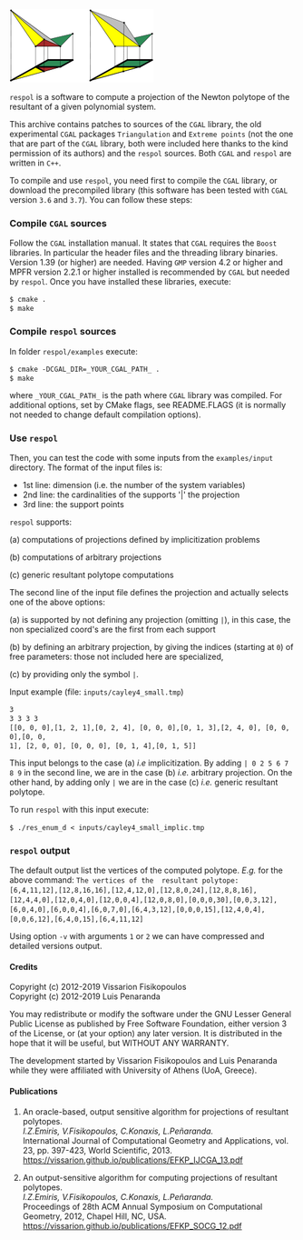![respol-logo](figs/respol_logo.png)

`respol` is a software to compute a projection of the Newton polytope of the resultant of a given polynomial system.

This archive contains patches to sources of the `CGAL` library, the old experimental `CGAL` packages `Triangulation` and `Extreme points` (not the one that are part of the `CGAL` library, both were included here thanks to the kind permission of its authors) and the `respol` sources. Both `CGAL` and `respol` are written in `C++`.

To compile and use `respol`, you need first to compile the `CGAL` library, or download the precompiled library (this software has been tested with `CGAL` version `3.6` and `3.7`). You can follow these steps:


### Compile `CGAL` sources

Follow the `CGAL` installation manual. It states that `CGAL` requires the `Boost` libraries. In particular the header files and the threading library binaries. Version 1.39 (or higher) are needed. Having `GMP` version 4.2 or higher and MPFR version 2.2.1 or higher installed is recommended by `CGAL` but needed by `respol`. Once you have installed these libraries, execute:

```
$ cmake .
$ make
```

### Compile `respol` sources

In folder `respol/examples` execute:

```
$ cmake -DCGAL_DIR=_YOUR_CGAL_PATH_ .
$ make
```

where `_YOUR_CGAL_PATH_` is the path where `CGAL` library was compiled. For additional options, set by CMake flags, see README.FLAGS (it is normally not needed to change default compilation options).


### Use `respol`

Then, you can test the code with some inputs from the `examples/input` directory. The format of the input files is:

- 1st line: dimension (i.e. the number of the system variables)
- 2nd line: the cardinalities of the supports '|' the projection
- 3rd line: the support points

`respol` supports:

(a) computations of projections defined by implicitization problems

(b) computations of arbitrary projections

(c) generic resultant polytope computations

The second line of the input file defines the projection and actually
selects one of the above options:

(a) is supported by not defining any projection (omitting `|`), in this case, the non specialized coord's are the first from each support

(b) by defining an arbitrary projection, by giving the indices (starting at `0`) of free parameters: those not included here are specialized,

(c) by providing only the symbol `|`.

Input example (file: `inputs/cayley4_small.tmp`)

```
3
3 3 3 3
[[0, 0, 0],[1, 2, 1],[0, 2, 4], [0, 0, 0],[0, 1, 3],[2, 4, 0], [0, 0, 0],[0, 0,
1], [2, 0, 0], [0, 0, 0], [0, 1, 4],[0, 1, 5]]
```

This input belongs to the case (a) *i.e* implicitization. By adding `| 0 2 5 6 7 8 9` in the second line, we are in the case (b) *i.e.* arbitrary projection. On the other hand, by adding only `|` we are in the case (c) *i.e.* generic resultant polytope.

To run `respol` with this input execute:

`
$ ./res_enum_d < inputs/cayley4_small_implic.tmp
`

### `respol` output

The default output list the vertices of the computed polytope. *E.g.* for the above command:
`
The vertices of the  resultant polytope: 
[6,4,11,12],[12,8,16,16],[12,4,12,0],[12,8,0,24],[12,8,8,16],[12,4,4,0],[12,0,4,0],[12,0,0,4],[12,0,8,0],[0,0,0,30],[0,0,3,12],[6,0,4,0],[6,0,0,4],[6,0,7,0],[6,4,3,12],[0,0,0,15],[12,4,0,4],[0,0,6,12],[6,4,0,15],[6,4,11,12]
`

Using option `-v` with arguments `1` or `2` we can have compressed and detailed versions output.

#### Credits

Copyright (c) 2012-2019 Vissarion Fisikopoulos  
Copyright (c) 2012-2019 Luis Penaranda  

You may redistribute or modify the software under the GNU Lesser General Public License as published by Free Software Foundation, either version 3 of the License, or (at your option) any later version. It is distributed in the hope that it will be useful, but WITHOUT ANY WARRANTY.  

The development started by Vissarion Fisikopoulos and Luis Penaranda while they were affiliated with University of Athens (UoA, Greece).

#### Publications
1. An oracle-based, output sensitive algorithm for projections of resultant polytopes.  
*I.Z.Emiris, V.Fisikopoulos, C.Konaxis, L.Peñaranda.*  
International Journal of Computational Geometry and Applications, vol. 23, pp. 397-423, World Scientific, 2013.  
https://vissarion.github.io/publications/EFKP_IJCGA_13.pdf

2. An output-sensitive algorithm for computing projections of resultant polytopes.  
*I.Z.Emiris, V.Fisikopoulos, C.Konaxis, L.Peñaranda.*  
Proceedings of 28th ACM Annual Symposium on Computational Geometry, 2012, Chapel Hill, NC, USA.  
https://vissarion.github.io/publications/EFKP_SOCG_12.pdf
